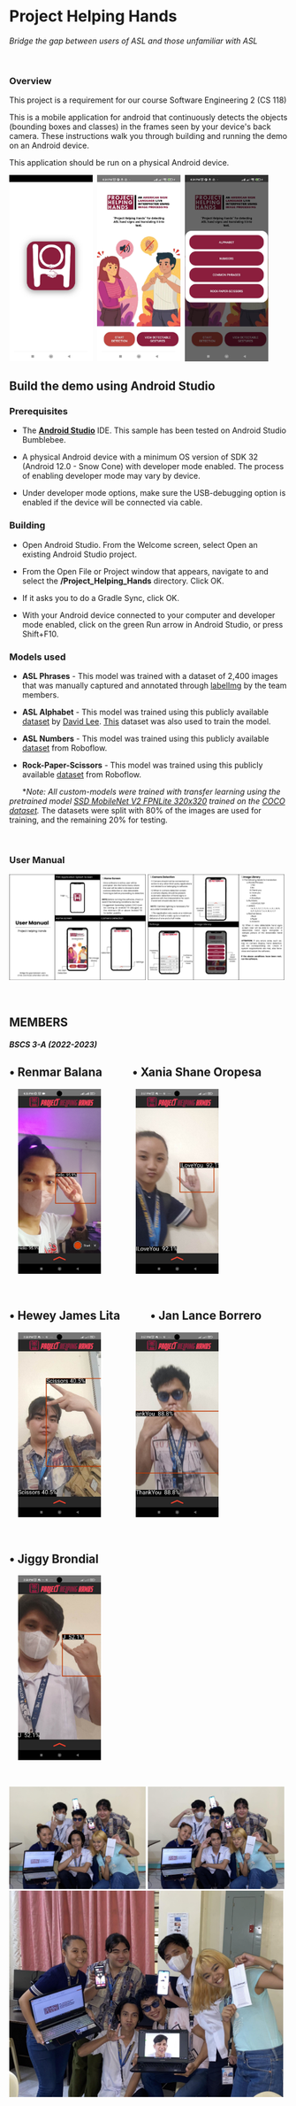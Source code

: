 # Project Helping Hands
*Bridge the gap between users of ASL and those unfamiliar with ASL*

<br/>

### Overview

This project is a requirement for our course Software Engineering 2 (CS 118)

This is a mobile application for android that continuously detects the objects (bounding boxes and classes) in the frames seen by your device's back camera. These instructions walk you through building and running the demo on an Android device.



This application should be run on a physical Android device.

<img src="readme-assets/screen_splash.jpg" alt="Splash screen." width="30%">&nbsp;
<img src="readme-assets/screen_menu.jpg" alt="Menu Screen." width="30%">&nbsp;
<img src="readme-assets/screen_menu2.jpg" alt="App example showing detection of I Love You class." width="30%">

## Build the demo using Android Studio

### Prerequisites

*   The **[Android Studio](https://developer.android.com/studio/index.html)**
    IDE. This sample has been tested on Android Studio Bumblebee.

*   A physical Android device with a minimum OS version of SDK 32 (Android 12.0 -
    Snow Cone) with developer mode enabled. The process of enabling developer mode
    may vary by device. 

*   Under developer mode options, make sure the USB-debugging option is enabled if the device will be connected via cable.

### Building

*   Open Android Studio. From the Welcome screen, select Open an existing
    Android Studio project.

*   From the Open File or Project window that appears, navigate to and select
    the **/Project_Helping_Hands** directory. Click OK.

*   If it asks you to do a Gradle Sync, click OK.

*   With your Android device connected to your computer and developer mode
    enabled, click on the green Run arrow in Android Studio, or press Shift+F10.


### Models used

* **ASL Phrases** -  This model was trained with a dataset of 2,400 images that was manually captured and annotated through [labelImg](https://github.com/heartexlabs/labelImg) by the team members.

* **ASL Alphabet** -  This model was trained using this publicly available  [dataset](https://universe.roboflow.com/sign-language/american-language) by [David Lee](https://www.linkedin.com/in/daviddaeshinlee/). [This](https://universe.roboflow.com/davor-bokan/asl_cropped) dataset was also used to train the model.

* **ASL Numbers** -  This model was trained using this publicly available [dataset](https://universe.roboflow.com/ktnf749-snu-ac-kr/sign-hb57g/dataset/1) from Roboflow.

* **Rock-Paper-Scissors** -  This model was trained using this publicly available [dataset](https://universe.roboflow.com/yolorockpaperscissors/rockpaperscissors-official) from Roboflow.

&nbsp;&nbsp;&nbsp;&nbsp;&nbsp;&nbsp;**Note: All custom-models were trained with transfer learning using the pretrained model [SSD MobileNet V2 FPNLite 320x320](https://github.com/tensorflow/models/blob/master/research/object_detection/g3doc/tf2_detection_zoo.md) trained on the [COCO dataset](http://cocodataset.org/).* The datasets were split with 80% of the images are used for training, and the remaining 20% for testing.

<br />

### User Manual
<img src="readme-assets/manual1.png" width="49%"> <img src="readme-assets/manual2.png"  width="49%">

<br />

## **MEMBERS** 
##### *BSCS 3-A (2022-2023)* 

 ## • Renmar Balana &nbsp;&nbsp;&nbsp;&nbsp;&nbsp;&nbsp;&nbsp;&nbsp;&nbsp; • Xania Shane Oropesa <br/>
&nbsp;&nbsp;&nbsp;&nbsp;<img src="readme-assets/hello1.jpg" width=150px> &nbsp;&nbsp;&nbsp;&nbsp;&nbsp;&nbsp;&nbsp;&nbsp;&nbsp;&nbsp;&nbsp;&nbsp;&nbsp;&nbsp; <img src="readme-assets/Xania_ILY.jpg" width=150px> 

<br />

 ## • Hewey James Lita &nbsp;&nbsp;&nbsp;&nbsp;&nbsp;&nbsp;&nbsp;&nbsp;&nbsp; • Jan Lance Borrero <br/>
&nbsp;&nbsp;&nbsp;&nbsp;<img src="readme-assets/Hewey_Scissors.jpg" width=150px> &nbsp;&nbsp;&nbsp;&nbsp;&nbsp;&nbsp;&nbsp;&nbsp;&nbsp;&nbsp;&nbsp;&nbsp;&nbsp;&nbsp; <img src="readme-assets/Lance_TY.jpg" width=150px> 

<br />

## • Jiggy Brondial
&nbsp;&nbsp;&nbsp;&nbsp;<img src="readme-assets/Jiggy_J.jpg" width=150px>

&nbsp;&nbsp;&nbsp;&nbsp;&nbsp;&nbsp;&nbsp;&nbsp;&nbsp;&nbsp;
<br />

<img src="readme-assets/Group_pic1.jpg" alt="Group Picture of the Team" width="49%"> <img src="readme-assets/Group_pic2.jpg" alt="Group Picture of the Team" width="49%">
<img src="readme-assets/Group_pic4.jpg" alt="Group Picture of the Team" width="98.5%">
